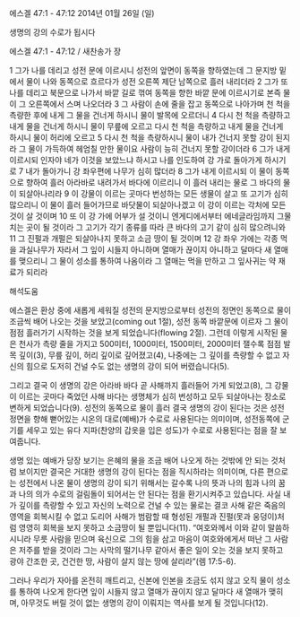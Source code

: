 에스겔 47:1 - 47:12 
2014년 01월 26일 (일)

생명의 강의 수로가 됩시다



에스겔 47:1 - 47:12 / 새찬송가  장


1 그가 나를 데리고 성전 문에 이르시니 성전의 앞면이 동쪽을 향하였는데 그 문지방 밑에서 물이 나와 동쪽으로 흐르다가 성전 오른쪽 제단 남쪽으로 흘러 내리더라 2 그가 또 나를 데리고 북문으로 나가서 바깥 길로 꺾여 동쪽을 향한 바깥 문에 이르시기로 본즉 물이 그 오른쪽에서 스며 나오더라 3 그 사람이 손에 줄을 잡고 동쪽으로 나아가며 천 척을 측량한 후에 내게 그 물을 건너게 하시니 물이 발목에 오르더니 4 다시 천 척을 측량하고 내게 물을 건너게 하시니 물이 무릎에 오르고 다시 천 척을 측량하고 내게 물을 건너게 하시니 물이 허리에 오르고 5 다시 천 척을 측량하시니 물이 내가 건너지 못할 강이 된지라 그 물이 가득하여 헤엄칠 만한 물이요 사람이 능히 건너지 못할 강이더라 6 그가 내게 이르시되 인자야 네가 이것을 보았느냐 하시고 나를 인도하여 강 가로 돌아가게 하시기로 7 내가 돌아가니 강 좌우편에 나무가 심히 많더라 8 그가 내게 이르시되 이 물이 동쪽으로 향하여 흘러 아라바로 내려가서 바다에 이르리니 이 흘러 내리는 물로 그 바다의 물이 되살아나리라 9 이 강물이 이르는 곳마다 번성하는 모든 생물이 살고 또 고기가 심히 많으리니 이 물이 흘러 들어가므로 바닷물이 되살아나겠고 이 강이 이르는 각처에 모든 것이 살 것이며 10 또 이 강 가에 어부가 설 것이니 엔게디에서부터 에네글라임까지 그물 치는 곳이 될 것이라 그 고기가 각기 종류를 따라 큰 바다의 고기 같이 심히 많으려니와 11 그 진펄과 개펄은 되살아나지 못하고 소금 땅이 될 것이며 12 강 좌우 가에는 각종 먹을 과실나무가 자라서 그 잎이 시들지 아니하며 열매가 끊이지 아니하고 달마다 새 열매를 맺으리니 그 물이 성소를 통하여 나옴이라 그 열매는 먹을 만하고 그 잎사귀는 약 재료가 되리라

해석도움





에스겔은 환상 중에 새롭게 세워질 성전의 문지방으로부터 성전의 정면인 동쪽으로 물이 조금씩 배어 나오는 것을 보았고(coming out 1절), 성전 동쪽 바깥문에 이르자 그 물이 점점 흘러가기 시작하는 것을 보게 되었습니다(flowing 2절). 그런데 이렇게 시작된 물은 천사가 측량 줄을 가지고 500미터, 1000미터, 1500미터, 2000미터 잴수록 점점 발목 깊이(3), 무릎 깊이, 허리 깊이로 깊어졌고(4), 나중에는 그 깊이를 측량할 수 없고 자신의 힘으로 도저히 건널 수도 없는 생명의 강이 되어 버렸습니다(5). 

그리고 결국 이 생명의 강은 아라바 바다 곧 사해까지 흘러들어 가게 되었고(8), 그 강물이 이르는 곳마다 죽었던 사해 바다는 생명체가 심히 번성하고 모두 되살아나는 장소로 변하게 되었습니다(9). 성전의 동쪽으로 물이 흘러 결국 생명의 강이 된다는 것은 성전 정면을 향해 뻗어있는 시온의 대로(예배)가 수로로 사용된다는 의미이며, 성전동쪽에 군기를 세우고 있는 유다 지파(찬양의 갑옷을 입은 성도)가 수로로 사용된다는 점을 잘 보여줍니다. 

생명 있는 예배가 당장 보기는 은혜의 물을 조금 배어 나오게 하는 것밖에 안 되는 것처럼 보이지만 결국은 거대한 생명의 강이 된다는 점을 직시하라는 의미이며, 다른 편으로는 성전에서 나온 물이 생명의 강이 되기 위해서는 갈수록 나의 뜻과 나의 힘과 나의 꿈과 나의 의가 수로의 걸림돌이 되어서는 안 된다는 점을 환기시켜주고 있습니다. 사실 내가 깊이를 측량할 수 있고 자신의 노력으로 건널 수 있는 물로는 결코 사해 같은 죽음의 영역을 회복시킬 수 없고 도리어 사해가 범람할 때 형성된 개펄과 진펄(못과 웅덩이)처럼 영영히 회복을 보지 못하고 소금땅이 될 뿐입니다(11). “여호와께서 이와 같이 말씀하시니라 무릇 사람을 믿으며 육신으로 그의 힘을 삼고 마음이 여호와에게서 떠난 그 사람은 저주를 받을 것이라 그는 사막의 떨기나무 같아서 좋은 일이 오는 것을 보지 못하고 광야 간조한 곳, 건건한 땅, 사람이 살지 않는 땅에 살리라”(렘 17:5-6). 

그러나 우리가 자아를 온전히 깨트리고, 신본에 인본을 조금도 섞지 않고 오직 물이 성소를 통하여 나오게 한다면 잎이 시들지 않고 열매가 끊이지 않고 달마다 새 열매가 맺히며, 아무것도 버릴 것이 없는 생명의 강이 이뤄지는 역사를 보게 될 것입니다(12).